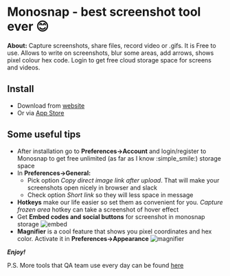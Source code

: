 # Monosnap - best screenshot tool ever :blush:

**About:** Capture screenshots, share files, record video or .gifs. It is Free to use. Allows to write on screenshots, blur some areas, add arrows, shows pixel colour hex code. Login to get free cloud storage space for screens and videos.

## Install

* Download from [website](https://monosnap.com/welcome#)
* Or via [App Store](https://itunes.apple.com/us/app/monosnap/id540348655)

## Some useful tips

- After installation go to **Preferences->Account** and login/register to Monosnap to get free unlimited (as far as I know :simple_smile:) storage space 
- In **Preferences->General:**
  - Pick option *Copy direct image link after upload*. That will make your screenshots open nicely in browser and slack
  - Check option *Short link* so they will less space in message 
- **Hotkeys** make our life easier so set them as convenient for you. *Capture frozen area* hotkey can take a screenshot of hover effect
- Get **Embed codes and social buttons** for screenshot in monosnap storage
![embed](http://take.ms/DprDA)
- **Magnifier** is a cool feature that shows you pixel coordinates and hex color. Activate it in **Preferences->Appearance**
![magnifier](http://take.ms/Whrvq)

_**Enjoy!**_

P.S. More tools that QA team use every day can be found [here](https://mycshq.atlassian.net/wiki/display/DEV/QA+tools)